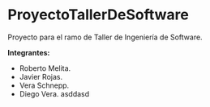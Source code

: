 # ProyectoTallerDeSoftware
Proyecto para el ramo de Taller de Ingeniería de Software.

**Integrantes:**
* Roberto Melita.
* Javier Rojas.
* Vera Schnepp.
* Diego Vera.
asddasd
